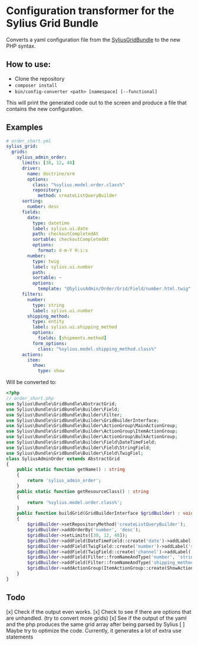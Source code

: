 # Configuration transformer for the Sylius Grid Bundle
Converts a yaml configuration file from the [SyliusGridBundle](https://github.com/Sylius/SyliusGridBundle) to the new PHP syntax.

## How to use:
* Clone the repository
* `composer install`
* `bin/config-converter <path> [namespace] [--functional]`

This will print the generated code out to the screen and produce a file that contains the new configuration.

## Examples
```yaml
# order_short.yml
sylius_grid:
  grids:
    sylius_admin_order:
      limits: [30, 12, 48]
      driver:
        name: doctrine/orm
        options:
          class: "%sylius.model.order.class%"
          repository:
            method: createListQueryBuilder
      sorting:
        number: desc
      fields:
        date:
          type: datetime
          label: sylius.ui.date
          path: checkoutCompletedAt
          sortable: checkoutCompletedAt
          options:
            format: d-m-Y H:i:s
        number:
          type: twig
          label: sylius.ui.number
          path: .
          sortable: ~
          options:
            template: "@SyliusAdmin/Order/Grid/Field/number.html.twig"
      filters:
        number:
          type: string
          label: sylius.ui.number
        shipping_method:
          type: entity
          label: sylius.ui.shipping_method
          options:
            fields: [shipments.method]
          form_options:
            class: "%sylius.model.shipping_method.class%"
      actions:
        item:
          show:
            type: show
```

Will be converted to:
```php
<?php
// order_short.php
use Sylius\Bundle\GridBundle\AbstractGrid;
use Sylius\Bundle\GridBundle\Builder\Field;
use Sylius\Bundle\GridBundle\Builder\Filter;
use Sylius\Bundle\GridBundle\Builder\GridBuilderInterface;
use Sylius\Bundle\GridBundle\Builder\ActionGroup\MainActionGroup;
use Sylius\Bundle\GridBundle\Builder\ActionGroup\ItemActionGroup;
use Sylius\Bundle\GridBundle\Builder\ActionGroup\BulkActionGroup;
use Sylius\Bundle\GridBundle\Builder\Field\DateTimeField;
use Sylius\Bundle\GridBundle\Builder\Field\StringField;
use Sylius\Bundle\GridBundle\Builder\Field\TwigFiel;
class SyliusAdminOrder extends AbstractGrid
{
    public static function getName() : string
    {
        return 'sylius_admin_order';
    }
    public static function getResourceClass() : string
    {
        return '%sylius.model.order.class%';
    }
    public function buildGrid(GridBuilderInterface $gridBuilder) : void
    {
        $gridBuilder->setRepositoryMethod('createListQueryBuilder');
        $gridBuilder->addOrderBy('number', 'desc');
        $gridBuilder->setLimits([30, 12, 48]);
        $gridBuilder->addField(DateTimeField::create('date')->addLabel('sylius.ui.date')->setPath('checkoutCompletedAt')->setSortable(true, 'checkoutCompletedAt')->setOptions(['format' => 'd-m-Y H:i:s']));
        $gridBuilder->addField(TwigField::create('number')->addLabel('sylius.ui.number')->setPath('.')->setSortable(true)->setOptions(['template' => '@SyliusAdmin/Order/Grid/Field/number.html.twig']));
        $gridBuilder->addField(TwigField::create('channel')->addLabel('sylius.ui.channel')->setSortable(true, 'channel.code')->setOptions(['template' => '@SyliusAdmin/Order/Grid/Field/channel.html.twig']));
        $gridBuilder->addField(Filter::fromNameAndType('number', 'string')->addLabel('sylius.ui.number'));
        $gridBuilder->addField(Filter::fromNameAndType('shipping_method', 'entity')->addLabel('sylius.ui.shipping_method')->setOptions(['fields' => ['0' => 'shipments.method']])->setFormOptions(['class' => '%sylius.model.shipping_method.class%']));
        $gridBuilder->addActionGroup(ItemActionGroup::create(ShowAction::create()));
    }
}
```

## Todo
[x] Check if the output even works.
[x] Check to see if there are options that are unhandled. (try to convert more grids)
[x] See if the output of the yaml and the php produces the same grid array after being parsed by Sylius
[ ] Maybe try to optimize the code. Currently, it generates a lot of extra use statements
